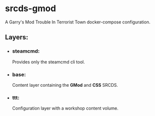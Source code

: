 # srcds-gmod

A Garry's Mod Trouble In Terrorist Town docker-compose configuration.

## Layers:
- ### steamcmd: 
  Provides only the steamcmd cli tool. 
- ### base: 
  Content layer containing the **GMod** and **CSS** SRCDS.
- ### ttt: 
  Configuration layer with a workshop content volume.
